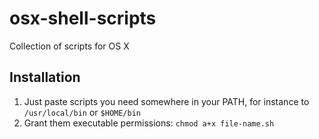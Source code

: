 # osx-shell-scripts
Collection of scripts for OS X

## Installation

1. Just paste scripts you need somewhere in your PATH, for instance to `/usr/local/bin` or `$HOME/bin`
2. Grant them executable permissions: `chmod a+x file-name.sh`


